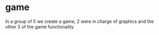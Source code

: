 # game
In a group of 5 we create a game, 2 were in charge of graphics and the other 3 of the game functionality
